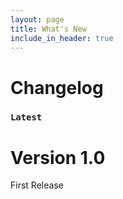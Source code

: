 ```yaml
---
layout: page
title: What's New
include_in_header: true
---
```


# Changelog
 
### `Latest`
# **Version 1.0**
First Release

<br>
 